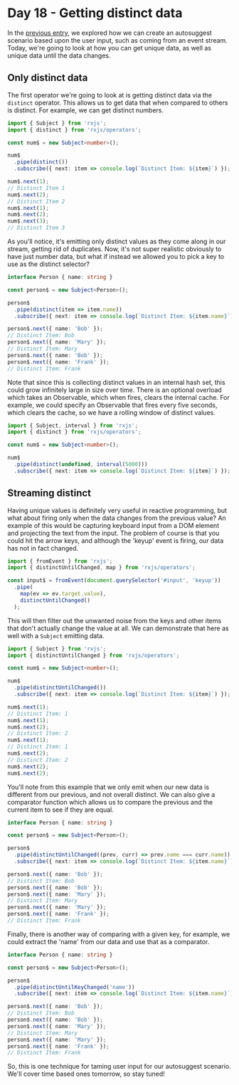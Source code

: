 # Day 18 - Getting distinct data

In the [previous entry](../17/readme.md), we explored how we can create an autosuggest scenario based upon the user input, such as coming from an event stream.  Today, we're going to look at how you can get unique data, as well as unique data until the data changes.

## Only distinct data

The first operator we're going to look at is getting distinct data via the `distinct` operator.  This allows us to get data that when compared to others is distinct.  For example, we can get distinct numbers.

```typescript
import { Subject } from 'rxjs';
import { distinct } from 'rxjs/operators';

const num$ = new Subject<number>();

num$
  .pipe(distinct())
  .subscribe({ next: item => console.log(`Distinct Item: ${item}`) });

num$.next(1);
// Distinct Item 1
num$.next(2);
// Distinct Item 2
num$.next(1);
num$.next(2);
num$.next(3);
// Distinct Item 3
```

As you'll notice, it's emitting only distinct values as they come along in our stream, getting rid of duplicates.  Now, it's not super realistic obviously to have just number data, but what if instead we allowed you to pick a key to use as the distinct selector?

```typescript
interface Person { name: string }

const person$ = new Subject<Person>();

person$
  .pipe(distinct(item => item.name))
  .subscribe({ next: item => console.log(`Distinct Item: ${item.name}`) });

person$.next({ name: 'Bob' });
// Distinct Item: Bob
person$.next({ name: 'Mary' });
// Distinct Item: Mary
person$.next({ name: 'Bob' });
person$.next({ name: 'Frank' });
// Distinct Item: Frank
```

Note that since this is collecting distinct values in an internal hash set, this could grow infinitely large in size over time.  There is an optional overload which takes an Observable, which when fires, clears the internal cache.  For example, we could specify an Observable that fires every five seconds, which clears the cache, so we have a rolling window of distinct values.

```typescript
import { Subject, interval } from 'rxjs';
import { distinct } from 'rxjs/operators';

const num$ = new Subject<number>();

num$
  .pipe(distinct(undefined, interval(5000)))
  .subscribe({ next: item => console.log(`Distinct Item: ${item}`) });
```

## Streaming distinct

Having unique values is definitely very useful in reactive programming, but what about firing only when the data changes from the previous value?  An example of this would be capturing keyboard input from a DOM element and projecting the text from the input.  The problem of course is that you could hit the arrow keys, and although the 'keyup' event is firing, our data has not in fact changed.

```typescript
import { fromEvent } from 'rxjs';
import { distinctUntilChanged, map } from 'rxjs/operators';

const input$ = fromEvent(document.querySelector('#input', 'keyup'))
  .pipe(
    map(ev => ev.target.value),
    distinctUntilChanged()
  );
```

This will then filter out the unwanted noise from the keys and other items that don't actually change the value at all.  We can demonstrate that here as well with a `Subject` emitting data.

```typescript
import { Subject } from 'rxjs';
import { distinctUntilChanged } from 'rxjs/operators';

const num$ = new Subject<number>();

num$
  .pipe(distinctUntilChanged())
  .subscribe({ next: item => console.log(`Distinct Item: ${item}`) });

num$.next(1);
// Distinct Item: 1
num$.next(1);
num$.next(2);
// Distinct Item: 2
num$.next(1);
// Distinct Item: 1
num$.next(2);
// Distinct Item: 2
num$.next(2);
num$.next(2);
```

You'll note from this example that we only emit when our new data is different from our previous, and not overall distinct.  We can also give a comparator function which allows us to compare the previous and the current item to see if they are equal.

```typescript
interface Person { name: string }

const person$ = new Subject<Person>();

person$
  .pipe(distinctUntilChanged((prev, curr) => prev.name === curr.name))
  .subscribe({ next: item => console.log(`Distinct Item: ${item.name}`) });

person$.next({ name: 'Bob' });
// Distinct Item: Bob
person$.next({ name: 'Bob' });
person$.next({ name: 'Mary' });
// Distinct Item: Mary
person$.next({ name: 'Mary' });
person$.next({ name: 'Frank' });
// Distinct Item: Frank
```

Finally, there is another way of comparing with a given key, for example, we could extract the 'name' from our data and use that as a comparator.

```typescript
interface Person { name: string }

const person$ = new Subject<Person>();

person$
  .pipe(distinctUntilKeyChanged('name'))
  .subscribe({ next: item => console.log(`Distinct Item: ${item.name}`) });

person$.next({ name: 'Bob' });
// Distinct Item: Bob
person$.next({ name: 'Bob' });
person$.next({ name: 'Mary' });
// Distinct Item: Mary
person$.next({ name: 'Mary' });
person$.next({ name: 'Frank' });
// Distinct Item: Frank
```

So, this is one technique for taming user input for our autosuggest scenario.  We'll cover time based ones tomorrow, so stay tuned!
